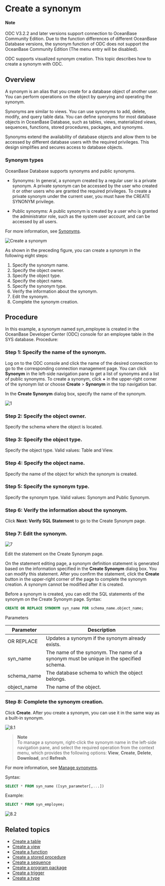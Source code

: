 # Create a synonym

<main id="notice" type='notice'>
   <h4>Note</h4>
   <p>ODC V3.2.2 and later versions support connection to OceanBase Community Edition. Due to the function differences of different OceanBase Database versions, the synonym function of ODC does not support the OceanBase Community Edition (The menu entry will be disabled).</p>
</main> 

ODC supports visualized synonym creation. This topic describes how to create a synonym with ODC.

## Overview

A synonym is an alias that you create for a database object of another user. You can perform operations on the object by querying and operating the synonym.

Synonyms are similar to views. You can use synonyms to add, delete, modify, and query table data. You can define synonyms for most database objects in OceanBase Database, such as tables, views, materialized views, sequences, functions, stored procedures, packages, and synonyms.

Synonyms extend the availability of database objects and allow them to be accessed by different database users with the required privileges. This design simplifies and secures access to database objects.

### Synonym types

OceanBase Database supports synonyms and public synonyms.

* Synonyms: In general, a synonym created by a regular user is a private synonym. A private synonym can be accessed by the user who created it or other users who are granted the required privileges. To create a private synonym under the current user, you must have the CREATE SYNONYM privilege.



* Public synonyms: A public synonym is created by a user who is granted the administrator role, such as the system user account, and can be accessed by all users.



For more information, see [Synonyms](https://www.oceanbase.com/docs/enterprise/oceanbase-database/oceanbase-database/V3.2.2/synonyms).

![Create a synonym](https://obbusiness-private.oss-cn-shanghai.aliyuncs.com/doc/img/odc/333/%E6%96%B0%E5%BB%BA%E5%90%8C%E4%B9%89%E8%AF%8D-EN.png)

As shown in the preceding figure, you can create a synonym in the following eight steps:

1. Specify the synonym name.
2. Specify the object owner.
3. Specify the object type.
4. Specify the object name.
5. Specify the synonym type.
6. Verify the information about the synonym.
7. Edit the synonym.
8. Complete the synonym creation.

## Procedure

In this example, a synonym named syn_employee is created in the OceanBase Developer Center (ODC) console for an employee table in the SYS database. Procedure:

### Step 1: Specify the name of the synonym.

Log on to the ODC console and click the name of the desired connection to go to the corresponding connection management page. You can click **Synonym** in the left-side navigation pane to get a list of synonyms and a list of public synonyms. To create a synonym, click **+** in the upper-right corner of the synonym list or choose **Create** > **Synonym** in the top navigation bar.

In the **Create Synonym** dialog box, specify the name of the synonym.

![1](https://obbusiness-private.oss-cn-shanghai.aliyuncs.com/doc/img/odc/333/%E6%96%B0%E5%BB%BA%E5%90%8C%E4%B9%89%E8%AF%8D-1-EN.png)

### Step 2: Specify the object owner.

Specify the schema where the object is located.

### Step 3: Specify the object type.

Specify the object type. Valid values: Table and View.

### Step 4: Specify the object name.

Specify the name of the object for which the synonym is created.

### Step 5: Specify the synonym type.

Specify the synonym type. Valid values: Synonym and Public Synonym.

### Step 6: Verify the information about the synonym.

Click **Next: Verify SQL Statement** to go to the Create Synonym page.

### Step 7: Edit the synonym.

![7](https://obbusiness-private.oss-cn-shanghai.aliyuncs.com/doc/img/odc/333/%E6%96%B0%E5%BB%BA%E5%90%8C%E4%B9%89%E8%AF%8D-7-EN.png)

Edit the statement on the Create Synonym page.

On the statement editing page, a synonym definition statement is generated based on the information specified in the **Create Synonym** dialog box. You can modify this statement. After you confirm the statement, click the **Create** button in the upper-right corner of the page to complete the synonym creation. A synonym cannot be modified after it is created.

Before a synonym is created, you can edit the SQL statements of the synonym on the Create Synonym page. Syntax:

```sql
CREATE OR REPLACE SYNONYM syn_name FOR schema_name.object_name;
```



Parameters


| Parameter | Description |
|-------------|----------------------------------------------------|
| OR REPLACE | Updates a synonym if the synonym already exists.  |
| syn_name | The name of the synonym.  The name of a synonym must be unique in the specified schema.  |
| schema_name | The database schema to which the object belongs.  |
| object_name | The name of the object.  |



### Step 8: Complete the synonym creation.

Click **Create**. After you create a synonym, you can use it in the same way as a built-in synonym.

![8.1](https://obbusiness-private.oss-cn-shanghai.aliyuncs.com/doc/img/odc/333/%E6%96%B0%E5%BB%BA%E5%90%8C%E4%B9%89%E8%AF%8D-8-1-EN.png)


> **Note**  
> To manage a synonym, right-click the synonym name in the left-side navigation pane, and select the required operation from the context menu, which provides the following options: **View**, **Create**, **Delete**, **Download**, and **Refresh**.

For more information, see [Manage synonyms](../9.web-odc-synonym-objects/3.web-odc-manage-synonyms.md).

Syntax:

```sql
SELECT * FROM syn_name ([syn_parameter[,...])
```



Example:

```sql
SELECT * FROM syn_employee;
```



![8.2](https://obbusiness-private.oss-cn-shanghai.aliyuncs.com/doc/img/odc/333/%E6%96%B0%E5%BB%BA%E5%90%8C%E4%B9%89%E8%AF%8D-8-2-EN.png)

## Related topics

* [Create a table](../1.web-odc-table-objects/2.web-odc-create-a-table.md)
* [Create a view](../2.web-odc-view-objects/2.web-odc-create-a-view.md)
* [Create a function](../3.web-odc-function-objects/2.web-odc-create-a-function.md)
* [Create a stored procedure](../4.web-odc-stored-procedure-objects/2.web-odc-create-a-stored-procedure.md)
* [Create a sequence](../5.web-odc-sequence-objects/2.web-odc-create-a-sequence.md)
* [Create a program package](../6.web-odc-package-objects/2.web-odc-create-a-program-package.md)
* [Create a trigger](../7.web-odc-trigger-objects/2.web-odc-create-a-trigger.md)
* [Create a type](../8.web-odc-type-objects/2.web-odc-create-a-type.md)